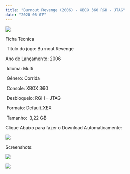 ```yaml
---
title: "Burnout Revenge (2006) - XBOX 360 RGH - JTAG"
date: "2020-06-07"
---
```


[![](https://1.bp.blogspot.com/-vvXFLRzBV8A/Xt1kwLjMS0I/AAAAAAAAKsc/V4ZVfbGebYcP2toNcffeKktWWa1dWX9BgCK4BGAsYHg/s320/60692-burnout-revenge-xbox-360-front-cover.jpg)](https://1.bp.blogspot.com/-vvXFLRzBV8A/Xt1kwLjMS0I/AAAAAAAAKsc/V4ZVfbGebYcP2toNcffeKktWWa1dWX9BgCK4BGAsYHg/s1140/60692-burnout-revenge-xbox-360-front-cover.jpg)

Ficha Técnica

 Titulo do jogo: Burnout Revenge

Ano de Lançamento: 2006

 Idioma: Multi

 Gênero: Corrida

 Console: XBOX 360

 Desbloqueio: RGH – JTAG

 Formato: Default.XEX

 Tamanho:  3,22 GB

Clique Abaixo para fazer o Download Automaticamente:

[![](https://1.bp.blogspot.com/-eNerQjlxWXg/Xsyoy1YwxPI/AAAAAAAAG8o/qs-0XGNQDR4jSn0uGinE3EzKZZ6GoZnEACPcBGAYYCw/s1600/LINK1.png)](https://zee.gl/1lBXL)

Screenshots:

[![](https://1.bp.blogspot.com/-T1jt2TV3hXs/Xt1kwpHJy4I/AAAAAAAAKsg/1tcvrR6m2Fstz2HidcK89Ze8DYNKUnjhACK4BGAsYHg/w400-h225/maxresdefault{40dcdfd0a3f176073d713beaee4fcd56db243ec708877a2e730ba987ecd6f1ab}2B{40dcdfd0a3f176073d713beaee4fcd56db243ec708877a2e730ba987ecd6f1ab}25282{40dcdfd0a3f176073d713beaee4fcd56db243ec708877a2e730ba987ecd6f1ab}2529.jpg)](https://1.bp.blogspot.com/-T1jt2TV3hXs/Xt1kwpHJy4I/AAAAAAAAKsg/1tcvrR6m2Fstz2HidcK89Ze8DYNKUnjhACK4BGAsYHg/s1280/maxresdefault{40dcdfd0a3f176073d713beaee4fcd56db243ec708877a2e730ba987ecd6f1ab}2B{40dcdfd0a3f176073d713beaee4fcd56db243ec708877a2e730ba987ecd6f1ab}25282{40dcdfd0a3f176073d713beaee4fcd56db243ec708877a2e730ba987ecd6f1ab}2529.jpg)

[![](https://1.bp.blogspot.com/-bNSCkvpbDzc/Xt1kxFPWGbI/AAAAAAAAKsk/JXiiDqjhZTQEy1eJ4p7oAnBGTrCwNZ_-gCK4BGAsYHg/w400-h280/unnamed.jpg)](https://1.bp.blogspot.com/-bNSCkvpbDzc/Xt1kxFPWGbI/AAAAAAAAKsk/JXiiDqjhZTQEy1eJ4p7oAnBGTrCwNZ_-gCK4BGAsYHg/s512/unnamed.jpg)
